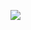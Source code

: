 ![](https://www.plantuml.com/plantuml/png/RL2zIaCn59vxdkBGnH-eWtCf5Tp4oS517MBlQOtS92Kv5xcKAtfdSN1mK_0DgbBmH-ihdBoHiLOguWS9uVlvFaWtiF9Sc1pJMGTWpJdX9WrpLngoZ7tdKTjq6yNQMTmf0vE1dFgCxD3hmH5ZfZtrlcG0wpB2PhkDSYFZU1xhU2slyKBUvKcUKLvaAc_oiHGlOosJU8QTJXDLm61m18r5-5RkS5VRp9s4cIM9-8s5vqecSjzApMDvI2kFQQ-MwRnp1FW_UiuCdINBk7UwkdOSzktoXXqKkV8h1typ5JGgg02qPV9zrIFSelBGAP_zehPT4GX-16orC1YOaVCtTCbcwNi_0G00)
